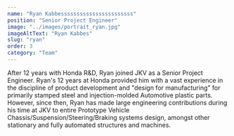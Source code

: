 ```yaml
---
name: "Ryan Kabbesssssssssssssssssssssss"
position: "Senior Project Engineer"
image: "../images/portrait_ryan.jpg"
imageAltText: "Ryan Kabbes"
slug: "ryan"
order: 3
category: "Team"
---
```


After 12 years with Honda R&D, Ryan joined JKV as a Senior Project Engineer.   Ryan's 12 years at Honda provided him with a vast experience in the discipline of product development and "design for manufacturing" for primarily stamped steel and injection-molded Automotive plastic parts.   However, since then, Ryan has made large engineering contributions during his time at JKV to entire Prototype Vehicle Chassis/Suspension/Steering/Braking systems design, amongst other stationary and fully automated structures and machines.